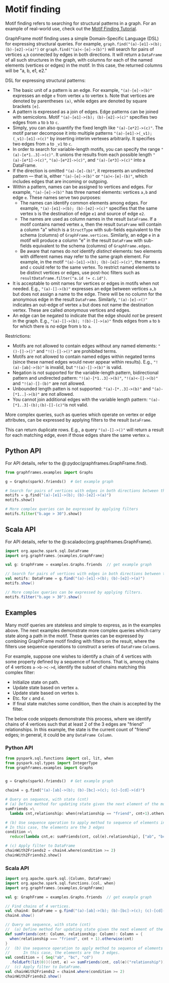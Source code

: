 # Motif finding

Motif finding refers to searching for structural patterns in a graph. For an example of real-world use, check out the [Motif Finding Tutorial](/03-tutorials/02-motif-tutorial.md).

GraphFrame motif finding uses a simple Domain-Specific Language (DSL) for expressing structural queries. For example, `graph.find("(a)-[e1]->(b); (b)-[e2]->(a)")` or `graph.find("(a)<-[e]->(b)")` will search for pairs of vertices `a`,`b` connected by edges in both directions.  It will return a `DataFrame` of all such structures in the graph, with columns for each of the named elements (vertices or edges) in the motif.  In this case, the returned columns will be "a, b, e1, e2."

DSL for expressing structural patterns:

* The basic unit of a pattern is an edge.
   For example, `"(a)-[e]->(b)"` expresses an edge `e` from vertex `a` to vertex `b`.
   Note that vertices are denoted by parentheses `(a)`, while edges are denoted by
   square brackets `[e]`.
* A pattern is expressed as a join of edges. Edge patterns can be joined with semicolons.
   Motif `"(a)-[e1]->(b); (b)-[e2]->(c)"` specifies two edges from `a` to `b` to `c`.
* Simply, you can also quantify the fixed length like `"(a)-[e*2]->(c)"`. The motif parser decompose it into multiple patterns `"(a)-[e1]->(_v1);(_v1)-[e1]->(c)"` by inserting interim vertexes arbitrarily. It specifies two edges from `a` to `_v1` to `c`.
* In order to search for variable-length motifs, you can specify the range `"(a)-[e*1..3]->(c)"`. It unions the results from each possible length `"(a)-[e*1]->(c)"`, `"(a)-[e*2]->(c)"`, and `"(a)-[e*3]->(c)"` into a DataFrame.
* If the direction is omitted `"(a)-[e]-(b)"`, it represents an undirected pattern — that is, either `"(a)-[e]->(b)"` or `"(a)<-[e]-(b)"`, which includes edges that are incoming or outgoing.
* Within a pattern, names can be assigned to vertices and edges.  For example,
   `"(a)-[e]->(b)"` has three named elements: vertices `a,b` and edge `e`.
   These names serve two purposes:
  * The names can identify common elements among edges.  For example,
      `"(a)-[e1]->(b); (b)-[e2]->(c)"` specifies that the same vertex `b` is the destination
      of edge `e1` and source of edge `e2`.
  * The names are used as column names in the result `DataFrame`.  If a motif contains
      named vertex `a`, then the result `DataFrame` will contain a column "a" which is a
      `StructType` with sub-fields equivalent to the schema (columns) of
      `GraphFrame.vertices`. Similarly, an edge `e` in a motif will produce a column "e"
      in the result `DataFrame` with sub-fields equivalent to the schema (columns) of
      `GraphFrame.edges`.
  * Be aware that names do *not* identify *distinct* elements: two elements with different
      names may refer to the same graph element.  For example, in the motif
      `"(a)-[e1]->(b); (b)-[e2]->(c)"`, the names `a` and `c` could refer to the same vertex.
      To restrict named elements to be distinct vertices or edges, use post-hoc filters
      such as `resultDataframe.filter("a.id != c.id")`.
* It is acceptable to omit names for vertices or edges in motifs when not needed.
   E.g., `"(a)-[]->(b)"` expresses an edge between vertices `a,b` but does not assign a name
   to the edge.  There will be no column for the anonymous edge in the result `DataFrame`.
   Similarly, `"(a)-[e]->()"` indicates an out-edge of vertex `a` but does not name
   the destination vertex.  These are called *anonymous* vertices and edges.
* An edge can be negated to indicate that the edge should *not* be present in the graph.
  E.g., `"(a)-[]->(b); !(b)-[]->(a)"` finds edges from `a` to `b` for which there is *no*
  edge from `b` to `a`.

Restrictions:

* Motifs are not allowed to contain edges without any named elements: `"()-[]->()"` and `"!()-[]->()"` are prohibited terms.
* Motifs are not allowed to contain named edges within negated terms (since these named edges would never appear within results).  E.g., `"!(a)-[ab]->(b)"` is invalid, but `"!(a)-[]->(b)"` is valid.
* Negation is not supported for the variable-length pattern, bidirectional pattern and undirected pattern: `"!(a)-[*1..3]->(b)"`, `"!(a)<-[]->(b)"` and `"!(a)-[]-(b)"` are not allowed.
* Unbounded length patten is not supported: `"(a)-[*..3]->(b)"` and `"(a)-[*1..]->(b)"` are not allowed.
* You cannot join additional edges with the variable length pattern: `"(a)-[*1..3]-(b);(b)-[]-(c)"`is not valid.

More complex queries, such as queries which operate on vertex or edge attributes,
can be expressed by applying filters to the result `DataFrame`.

This can return duplicate rows.  E.g., a query `"(u)-[]->()"` will return a result for each
matching edge, even if those edges share the same vertex `u`.

## Python API

For API details, refer to the @:pydoc(graphframes.GraphFrame.find).

```python
from graphframes.examples import Graphs

g = Graphs(spark).friends()  # Get example graph

# Search for pairs of vertices with edges in both directions between them
motifs = g.find("(a)-[e1]->(b); (b)-[e2]->(a)")
motifs.show()

# More complex queries can be expressed by applying filters
motifs.filter("b.age > 30").show()
```

## Scala API

For API details, refer to the @:scaladoc(org.graphframes.GraphFrame).

```scala
import org.apache.spark.sql.DataFrame
import org.graphframes.{examples,GraphFrame}

val g: GraphFrame = examples.Graphs.friends  // get example graph

// Search for pairs of vertices with edges in both directions between them.
val motifs: DataFrame = g.find("(a)-[e1]->(b); (b)-[e2]->(a)")
motifs.show()

// More complex queries can be expressed by applying filters.
motifs.filter("b.age > 30").show()
```

## Examples

Many motif queries are stateless and simple to express, as in the examples above. The next examples demonstrate more complex queries which carry state along a path in the motif. These queries can be expressed by combining GraphFrame motif finding with filters on the result, where the filters use sequence operations to construct a series of `DataFrame` `Column`s.

For example, suppose one wishes to identify a chain of 4 vertices with some property defined by a sequence of functions.  That is, among chains of 4 vertices `a->b->c->d`, identify the subset of chains matching this complex filter:

* Initialize state on path.
* Update state based on vertex `a`.
* Update state based on vertex `b`.
* Etc. for `c` and `d`.
* If final state matches some condition, then the chain is accepted by the filter.

The below code snippets demonstrate this process, where we identify chains of 4 vertices
such that at least 2 of the 3 edges are "friend" relationships.
In this example, the state is the current count of "friend" edges; in general, it could be any
`DataFrame Column`.

### Python API

```python
from pyspark.sql.functions import col, lit, when
from pyspark.sql.types import IntegerType
from graphframes.examples import Graphs


g = Graphs(spark).friends()  # Get example graph

chain4 = g.find("(a)-[ab]->(b); (b)-[bc]->(c); (c)-[cd]->(d)")

# Query on sequence, with state (cnt)
# (a) Define method for updating state given the next element of the motif
sumFriends =\
  lambda cnt,relationship: when(relationship == "friend", cnt+1).otherwise(cnt)

# (b) Use sequence operation to apply method to sequence of elements in motif
# In this case, the elements are the 3 edges
condition =\
  reduce(lambda cnt,e: sumFriends(cnt, col(e).relationship), ["ab", "bc", "cd"], lit(0))

# (c) Apply filter to DataFrame
chainWith2Friends2 = chain4.where(condition >= 2)
chainWith2Friends2.show()
```

### Scala API

```scala
import org.apache.spark.sql.{Column, DataFrame}
import org.apache.spark.sql.functions.{col, when}
import org.graphframes.{examples,GraphFrame}

val g: GraphFrame = examples.Graphs.friends  // get example graph

// Find chains of 4 vertices.
val chain4: DataFrame = g.find("(a)-[ab]->(b); (b)-[bc]->(c); (c)-[cd]->(d)")
chain4.show()

// Query on sequence, with state (cnt)
//  (a) Define method for updating state given the next element of the motif.
def sumFriends(cnt: Column, relationship: Column): Column = {
  when(relationship === "friend", cnt + 1).otherwise(cnt)
}
//  (b) Use sequence operation to apply method to sequence of elements in motif.
//      In this case, the elements are the 3 edges.
val condition = { Seq("ab", "bc", "cd")
  .foldLeft(lit(0))((cnt, e) => sumFriends(cnt, col(e)("relationship"))) }
//  (c) Apply filter to DataFrame.
val chainWith2Friends2 = chain4.where(condition >= 2)
chainWith2Friends2.show()
```
